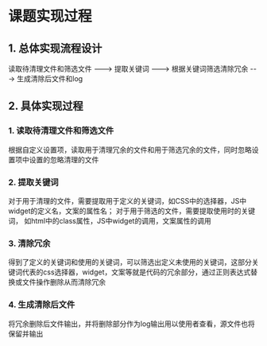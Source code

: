 # 课题实现过程

## 1. 总体实现流程设计

读取待清理文件和筛选文件 ---> 提取关键词 ---> 根据关键词筛选清除冗余 ---> 生成清除后文件和log

## 2. 具体实现过程

### 1. 读取待清理文件和筛选文件
根据自定义设置项，读取用于清理冗余的文件和用于筛选冗余的文件，同时忽略设置项中设置的忽略清理的文件

### 2. 提取关键词
对于用于清理的文件，需要提取用于定义的关键词，如CSS中的选择器，JS中widget的定义名，文案的属性名；
对于用于筛选的文件，需要提取使用时的关键词， 如html中的class属性，JS中widget的调用，文案属性的调用

### 3. 清除冗余
得到了定义的关键词和使用的关键词，可以筛选出定义未使用的关键词，这部分关键词代表的css选择器，widget，文案等就是代码的冗余部分，通过正则表达式替换或文件操作删除从而清除冗余

### 4. 生成清除后文件
将冗余删除后文件输出，并将删除部分作为log输出用以使用者查看，源文件也将保留并输出